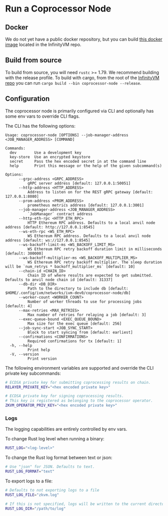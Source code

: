 # Run a Coprocessor Node

## Docker

We do not yet have a public docker repository, but you can build [this docker image](https://github.com/InfinityVM/InfinityVM/blob/main/Dockerfile.coproc-node) located in the InfinityVM repo.

## Build from source

To build from source, you will need `rustc` >= 1.79. We recommend building with the release profile. To build with cargo, from the root of the [InfinityVM repo](https://github.com/InfinityVM/InfinityVM/tree/main) you can run `cargo build --bin coprocessor-node --release`.

## Configuration

The coprocessor node is primarily configured via CLI and optionally has some env vars to override CLI flags.

The CLI has the following options:

```
Usage: coprocessor-node [OPTIONS] --job-manager-address <JOB_MANAGER_ADDRESS> [COMMAND]

Commands:
  dev        Use a development key
  key-store  Use an encrypted keystore
  secret     Pass the hex encoded secret in at the command line
  help       Print this message or the help of the given subcommand(s)

Options:
      --grpc-address <GRPC_ADDRESS>
          gRPC server address [default: 127.0.0.1:50051]
      --http-address <HTTP_ADDRESS>
          Address to listen on for the REST gRPC gateway [default: 127.0.0.1:8080]
      --prom-address <PROM_ADDRESS>
          prometheus metrics address [default: 127.0.0.1:3001]
      --job-manager-address <JOB_MANAGER_ADDRESS>
          `JobManager` contract address
      --http-eth-rpc <HTTP_ETH_RPC>
          HTTP Ethereum RPC address. Defaults to a local anvil node address [default: http://127.0.0.1:8545]
      --ws-eth-rpc <WS_ETH_RPC>
          WS Ethereum RPC address. Defaults to a local anvil node address [default: ws://127.0.0.1:8545]
      --ws-backoff-limit-ms <WS_BACKOFF_LIMIT_MS>
          WS Ethereum RPC retry backoff duration limit in milliseconds [default: 300000]
      --ws-backoff-multiplier-ms <WS_BACKOFF_MULTIPLIER_MS>
          WS Ethereum RPC retry backoff multiplier. The sleep duration will be `num_retrys * backoff_multiplier_ms` [default: 10]
      --chain-id <CHAIN_ID>
          Chain ID of where results are expected to get submitted. Defaults to anvil node chain id [default: 31337]
      --db-dir <DB_DIR>
          Path to the directory to include db [default: $HOME/.config/ivm/networks/ivm-dev0/coprocessor-node/db]
      --worker-count <WORKER_COUNT>
          Number of worker threads to use for processing jobs [default: 4]
      --max-retries <MAX_RETRIES>
          Max number of retries for relaying a job [default: 3]
      --exec-queue-bound <EXEC_QUEUE_BOUND>
          Max size for the exec queue [default: 256]
      --job-sync-start <JOB_SYNC_START>
          Block to start syncing from [default: earliest]
      --confirmations <CONFIRMATIONS>
          Required confirmations for tx [default: 1]
  -h, --help
          Print help
  -V, --version
          Print version
```

The following environment variables are supported and override the CLI private key subcommands:

```sh
# ECDSA private key for submitting coprocessing results on chain.
RELAYER_PRIVATE_KEY="<hex encoded private key>"

# ECDSA private key for signing coprocessing results. 
# This key is registered as belonging to the coprocessor operator.
ZKVM_OPERATOR_PRIV_KEY="<hex encoded private key>"
```

### Logs

The logging capabilities are entirely controlled by env vars.

To change Rust log level when running a binary:

```sh
RUST_LOG="<log-level>"
```

To change the Rust log format between text or json:

```sh
# Use "json" for JSON. Defaults to text.
RUST_LOG_FORMAT="text"  
```

To export logs to a file:

```sh
# Defaults to not exporting logs to a file
RUST_LOG_FILE="zkvm.log" 

# If this is not specified, logs will be written to the current directory "."
RUST_LOG_DIR="/path/to/log"
```
